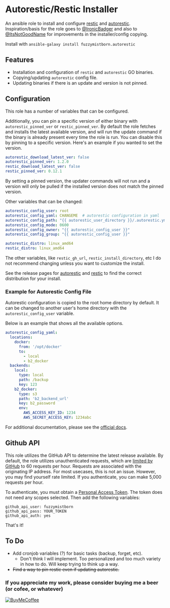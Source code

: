 # Autorestic/Restic Installer

An ansible role to install and configure [restic](https://github.com/restic/restic) and [autorestic](https://github.com/cupcakearmy/autorestic).  Inspiration/basis for the role goes to [@IronicBadger](https://github.com/IronicBadger/infra/tree/master/roles/ktz-autorestic) and also to [@ItsNotGoodName](https://github.com/ItsNotGoodName/ansible-role-autorestic) for improvements in the installer/config copying.

Install with `ansible-galaxy install fuzzymistborn.autorestic`

## Features

- Installation and configuration of `restic` and `autorestic` GO binaries.
- Copying/updating `autorestic` config file.
- Updating binaries if there is an update and version is not pinned.

## Configuration

This role has a number of variables that can be configured.

Additionally, you can pin a specific version of either binary with `autorestic_pinned_ver` or `restic_pinned_ver`.  By default the role fetches and installs the latest available version, and will run the update command if the binary is already present every time the role is run.  You can disable this by pinning to a specific version.  Here's an example if you wanted to set the version.

```yaml
autorestic_download_latest_ver: false
autorestic_pinned_ver: 1.2.0
restic_download_latest_ver: false
restic_pinned_ver: 0.12.1
```
By setting a pinned version, the updater commands will not run and a version will only be pulled if the installed version does not match the pinned version.

Other variables that can be changed:

```yaml
autorestic_config_user: root
autorestic_config_yaml: CHANGEME  # autorestic configuration in yaml
autorestic_config_path: "{{ autorestic_user_directory }}/.autorestic.yml"
autorestic_config_mode: 0600
autorestic_config_owner: "{{ autorestic_config_user }}"
autorestic_config_group: "{{ autorestic_config_user }}"

autorestic_distro: linux_amd64
restic_distro: linux_amd64
```
The other variables, like `restic_gh_url`, `restic_install_directory`, etc I do not recommend changing unless you want to customize the install.

See the release pages for [autorestic](https://github.com/cupcakearmy/autorestic/releases) and [restic](https://github.com/restic/restic/releases/) to find the correct distribution for your install.

### Example for Autorestic Config File

Autorestic configuration is copied to the root home directory by default. It can be changed to another user's home directory with the `autorestic_config_user` variable.

Below is an example that shows all the available options.

```yaml
autorestic_config_yaml:
  locations:
    docker:
      from: '/opt/docker'
      to:
        - local
        - b2_docker
  backends:
    local:
      type: local
      path: /backup
      key: 123
    b2_docker:
      type: s3
      path: 'b2_backend_url'
      key: b2_password
      env:
        AWS_ACCESS_KEY_ID: 1234
        AWS_SECRET_ACCESS_KEY: 1234abc
```
For additional documentation, please see the [official docs](https://autorestic.vercel.app/).

## Github API

This role utilizes the GitHub API to determine the latest release available.  By default, the role utilizes unauthenticated requests, which are [limited by GitHub](https://docs.github.com/en/rest/overview/resources-in-the-rest-api#rate-limiting) to 60 requests per hour.  Requests are associated with the originating IP address.  For most usecases, this is not an issue.  However, you may find yourself rate limited.  If you authenticate, you can make 5,000 requests per hour.

To authenticate, you must obtain a [Personal Access Token](https://github.com/settings/tokens/new).  The token does not need any scopes selected.  Then add the following variables:

```
github_api_user: fuzzymistborn
github_api_pass: YOUR_TOKEN
github_api_auth: yes
```

That's it!

## To Do

- Add cronjob variables (?) for basic tasks (backup, forget, etc).
  - Don't think I will implement.  Too personalized and too much variety in how to do.  Will keep trying to think up a way.
- ~~Find a way to pin restic even if updating autorestic.~~

### If you appreciate my work, please consider buying me a beer (or cofee, or whatever)
[![BuyMeCoffee][buymecoffee-shield]][buymecoffee-link]

[buymecoffee-link]: https://www.buymeacoffee.com/fuzzymistborn
[buymecoffee-shield]: https://cdn.buymeacoffee.com/buttons/v2/default-blue.png
